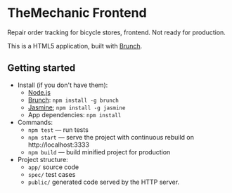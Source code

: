 # TheMechanic Frontend

Repair order tracking for bicycle stores, frontend. Not ready for production.

This is a HTML5 application, built with [Brunch](http://brunch.io).

## Getting started
* Install (if you don't have them):
    * [Node.js](http://nodejs.org)
    * [Brunch](http://brunch.io): `npm install -g brunch`
    * [Jasmine](https://jasmine.github.io/); `npm install -g jasmine`
    * App dependencies: `npm install`
* Commands:
    * `npm test` — run tests
    * `npm start` — serve the project with continuous rebuild on http://localhost:3333
    * `npm build` — build minified project for production
* Project structure:
    * `app/` source code
    * `spec/` test cases
    * `public/` generated code served by the HTTP server. 
    

